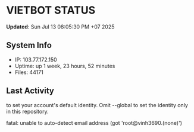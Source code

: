 # VIETBOT STATUS
**Updated**: Sun Jul 13 08:05:30 PM +07 2025

## System Info
- IP: 103.77.172.150
- Uptime: up 1 week, 23 hours, 52 minutes
- Files: 44171

## Last Activity

to set your account's default identity.
Omit --global to set the identity only in this repository.

fatal: unable to auto-detect email address (got 'root@vinh3690.(none)')
